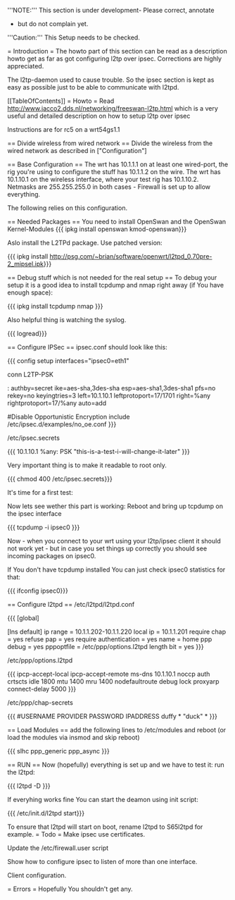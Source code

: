'''NOTE:''' This section is under development- Please correct, annotate
- but do not complain yet.

'''Caution:''' This Setup needs to be checked.

= Introduction = The howto part of this section can be read as a
description howto get as far as got configuring l2tp over ipsec.
Corrections are highly appreciated.

The l2tp-daemon used to cause trouble. So the ipsec section is kept as
easy as possible just to be able to communicate with l2tpd.

\[\[TableOfContents\]\] = Howto = Read
<http://www.jacco2.dds.nl/networking/freeswan-l2tp.html> which is a very
useful and detailed description on how to setup l2tp over ipsec

Instructions are for rc5 on a wrt54gs1.1

== Divide wireless from wired network == Divide the wireless from the
wired network as described in \["Configuration"\]

== Base Configuration == The wrt has 10.1.1.1 on at least one
wired-port, the rig you're using to configure the stuff has 10.1.1.2 on
the wire. The wrt has 10.1.10.1 on the wireless interface, where your
test rig has 10.1.10.2. Netmasks are 255.255.255.0 in both cases -
Firewall is set up to allow everything.

The following relies on this configuration.

== Needed Packages == You need to install OpenSwan and the OpenSwan
Kernel-Modules {{{ ipkg install openswan kmod-openswan}}}

Aslo install the L2TPd package. Use patched version:

{{{ ipkg install
<http://psg.com/~brian/software/openwrt/l2tpd_0.70pre-2_mipsel.ipk>}}}

== Debug stuff which is not needed for the real setup == To debug your
setup it is a good idea to install tcpdump and nmap right away (if You
have enough space):

{{{ ipkg install tcpdump nmap }}}

Also helpful thing is watching the syslog.

{{{ logread}}}

== Configure IPSec == ipsec.conf should look like this:

{{{ config setup interfaces="ipsec0=eth1"

conn L2TP-PSK

:   authby=secret ike=aes-sha,3des-sha esp=aes-sha1,3des-sha1 pfs=no
    rekey=no keyingtries=3 left=10.1.10.1 leftprotoport=17/1701
    right=%any rightprotoport=17/%any auto=add

\#Disable Opportunistic Encryption include
/etc/ipsec.d/examples/no\_oe.conf }}}

/etc/ipsec.secrets

{{{ 10.1.10.1 %any: PSK "this-is-a-test-i-will-change-it-later" }}}

Very important thing is to make it readable to root only.

{{{ chmod 400 /etc/ipsec.secrets}}}

It's time for a first test:

Now lets see wether this part is working: Reboot and bring up tcpdump on
the ipsec interface

{{{ tcpdump -i ipsec0 }}}

Now - when you connect to your wrt using your l2tp/ipsec client it
should not work yet - but in case you set things up correctly you should
see incoming packages on ipsec0.

If You don't have tcpdump installed You can just check ipsec0 statistics
for that:

{{{ ifconfig ipsec0}}}

== Configure l2tpd == /etc/l2tpd/l2tpd.conf

{{{ \[global\]

\[lns default\] ip range = 10.1.1.202-10.1.1.220 local ip = 10.1.1.201
require chap = yes refuse pap = yes require authentication = yes name =
home ppp debug = yes pppoptfile = /etc/ppp/options.l2tpd length bit =
yes }}}

/etc/ppp/options.l2tpd

{{{ ipcp-accept-local ipcp-accept-remote ms-dns 10.1.10.1 noccp auth
crtscts idle 1800 mtu 1400 mru 1400 nodefaultroute debug lock proxyarp
connect-delay 5000 }}}

/etc/ppp/chap-secrets

{{{ \#USERNAME PROVIDER PASSWORD IPADDRESS duffy \* "duck" \* }}}

== Load Modules == add the following lines to /etc/modules and reboot
(or load the modules via insmod and skip reboot)

{{{ slhc ppp\_generic ppp\_async }}}

== RUN == Now (hopefully) everything is set up and we have to test it:
run the l2tpd:

{{{ l2tpd -D }}}

If everyhing works fine You can start the deamon using init script:

{{{ /etc/init.d/l2tpd start}}}

To ensure that l2tpd will start on boot, rename l2tpd to S65l2tpd for
example. = Todo = Make ipsec use certificates.

Update the /etc/firewall.user script

Show how to configure ipsec to listen of more than one interface.

Client configuration.

= Errors = Hopefully You shouldn't get any.
